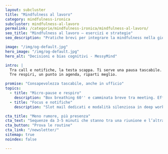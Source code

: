 ```yaml
---
layout: subcluster
title: "Mindfulness al lavoro"
category: mindfulness-ironica
subcluster: mindfulness-al-lavoro
permalink: /categorie/mindfulness-ironica/mindfulness-al-lavoro/
seo_title: "Mindfulness al lavoro — esercizi e strategie"
seo_description: "Pratiche brevi per integrare la mindfulness nella giornata lavorativa."

image: "/img/og-default.jpg"
hero_image: "/img/og-default.jpg"
hero_alt: "Decisioni e bias cognitivi - MessyMind"

intro: |
  Tra call e notifiche, la testa scappa. Ti serve una pausa tascabile.
  Tre respiri, un punto in agenda, riparti meglio.

promise: "Consapevolezza tascabile, anche in ufficio"
topics:
  - title: "Micro-pause e respiro"
    description: "Box breathing 60'' e camminata breve tra meeting. Effetti in 2 settimane."
  - title: "Focus e notifiche"
    description: "Slot mail dedicati e modalità silenziosa in deep work. Frizione giusta, non muro."

cta_title: "Meno rumore, più presenza"
cta_text: "Sequenze da 3-5 minuti che stanno tra una riunione e l’altra."
cta_button: "Prova le routine"
cta_link: "/newsletter/"
sitemap: true
noindex: false

---
```


<!-- Minimal index for sub-cluster to ensure /categorie/mindfulness-ironica/mindfulness-al-lavoro/ returns 200 -->
